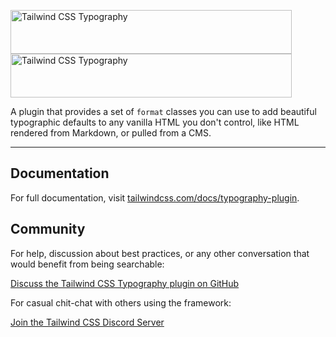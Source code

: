 <p>
  <a href="https://tailwindcss.com/docs/typography-plugin#gh-light-mode-only" target="_blank">
    <img src="./.github/logo-light.svg" alt="Tailwind CSS Typography" width="450" height="70">
  </a>
  <a href="https://tailwindcss.com/docs/typography-plugin#gh-dark-mode-only" target="_blank">
    <img src="./.github/logo-dark.svg" alt="Tailwind CSS Typography" width="450" height="70">
  </a>
</p>

A plugin that provides a set of `format` classes you can use to add beautiful typographic defaults to any vanilla HTML you don't control, like HTML rendered from Markdown, or pulled from a CMS.

---

## Documentation

For full documentation, visit [tailwindcss.com/docs/typography-plugin](https://tailwindcss.com/docs/typography-plugin).

## Community

For help, discussion about best practices, or any other conversation that would benefit from being searchable:

[Discuss the Tailwind CSS Typography plugin on GitHub](https://github.com/tailwindlabs/tailwindcss/discussions)

For casual chit-chat with others using the framework:

[Join the Tailwind CSS Discord Server](https://tailwindcss.com/discord)
